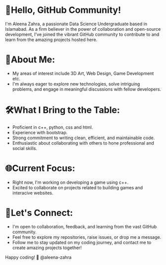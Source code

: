 
 
# 👋Hello, GitHub Community!

I'm Aleena Zahra, a passionate Data Science Undergraduate based in Islamabad. 
As a firm believer in the power of collaboration and open-source development, I've joined the vibrant GitHub community to contribute to and learn from the amazing projects hosted here.

 
# 🚀About Me:
- My areas of interest include 3D Art, Web Design, Game Development etc.
- I'm always eager to explore new technologies, solve intriguing problems, and engage in meaningful discussions with fellow developers.

 
# 🛠️What I Bring to the Table:
- Proficient in c++, python, css and html.
- Experience with bootstrap.
- Strong commitment to writing clean, efficient, and maintainable code.
- Enthusiastic about collaborating with others to hone professional and social skills.
  

# 🌐Current Focus:
- Right now, I'm working on developing a game using c++.
- Excited to collaborate on projects related to building games and interacive websites.

 
# 🤝Let's Connect:
- I'm open to collaboration, feedback, and learning from the vast GitHub community.
- Feel free to explore my repositories, raise issues, or drop me a message.
- Follow me to stay updated on my coding journey, and contact me to create amazing projects together!

Happy coding! 🚀
@aleena-zahra

